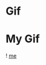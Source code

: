 # Gif
# My Gif
! [me](https://github.com/EzekielChukwujindu/Gif/blob/main/Google-deepmind-Gif7.gif)

